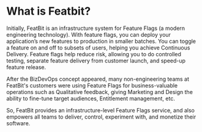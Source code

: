 # What is Featbit?

Initially, FeatBit is an infrastructure system for Feature Flags (a modern engineering technology). With feature flags, you can deploy your application’s new features to production in smaller batches. You can toggle a feature on and off to subsets of users, helping you achieve Continuous Delivery. Feature flags help reduce risk, allowing you to do controlled testing, separate feature delivery from customer launch, and speed-up feature release.

After the BizDevOps concept appeared, many non-engineering teams at FeatBit's customers were using Feature Flags for business-valuable operations such as Qualitative feedback, giving Marketing and Design the ability to fine-tune target audiences, Entitlement management, etc.

So, FeatBit provides an infrastructure-level Feature Flags service, and also empowers all teams to deliver, control, experiment with, and monetize their software.
